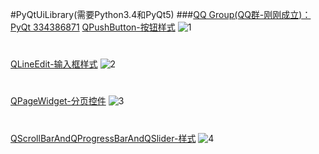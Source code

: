 #PyQtUiLibrary(需要Python3.4和PyQt5)
###[QQ Group(QQ群-刚刚成立)：PyQt 334386871](http://shang.qq.com/wpa/qunwpa?idkey=32c97f52f285586aa17f8216de36a02ff2dc4f83d5e988c0bacb8227a27ed6f3 "PyQt 334386871")
[QPushButton-按钮样式](https://github.com/892768447/PyQtUiLibrary/blob/master/Screenshot/QPushButton.jpg "QPushButton-按钮样式")
![1](https://github.com/892768447/PyQtUiLibrary/blob/master/Screenshot/QPushButton.jpg)
#
[QLineEdit-输入框样式](https://github.com/892768447/PyQtUiLibrary/blob/master/Screenshot/QLineEdit.jpg "QLineEdit-输入框样式")
![2](https://github.com/892768447/PyQtUiLibrary/blob/master/Screenshot/QLineEdit.jpg)
#
[QPageWidget-分页控件](https://github.com/892768447/PyQtUiLibrary/blob/master/Screenshot/QPageWidget.jpg "QPageWidget-分页控件")
![3](https://github.com/892768447/PyQtUiLibrary/blob/master/Screenshot/QPageWidget.jpg)
#
[QScrollBarAndQProgressBarAndQSlider-样式](https://github.com/892768447/PyQtUiLibrary/blob/master/Screenshot/QScrollBarAndQProgressBarAndQSlider.jpg "QScrollBarAndQProgressBarAndQSlider-样式")
![4](https://github.com/892768447/PyQtUiLibrary/blob/master/Screenshot/QScrollBarAndQProgressBarAndQSlider.jpg)